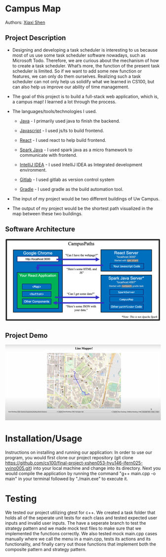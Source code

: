# Campus Map

Authors: [Xiaxi Shen](https://github.com/xshen053)

## Project Description

- Designing and developing a task scheduler is interesting to us because most of us use some task scheduler software nowadays, such as Microsoft Todo. Therefore, we are curious about the mechanism of how to create a task scheduler. What’s more, the function of the present task scheduler is limited. So if we want to add some new function or features, we can only do them ourselves. Realizing such a task scheduler can not only help us solidify what we learned in CS100, but can also help us improve our ability of time management.

- The goal of this project is to build a full-stack web application, which is, a campus map! I learned a lot through the process.

- The languages/tools/technologies I used.

  - [Java](https://www.java.com/en/) - I primarily used java to finish the backend.

  - [Javascript](https://www.javascript.com/) - I used js/ts to build frontend.

  - [React](https://cmake.org/) - I used react to help build frontend.

  - [Spark Java](https://sparkjava.com/) - I used spark java as a micro framework to communicate with frontend.

  - [IntelliJ IDEA](https://www.jetbrains.com/idea/) - I used IntelliJ IDEA as Integrated development environment.

  - [Gitlab](https://about.gitlab.com/) - I used gitlab as version control system

  - [Gradle](https://gradle.org/) - I used gradle as the build automation tool.

- The input of my project would be two different buildings of Uw Campus.
- The output of my project would be the shortest path visualized in the map between these two buildings.

## Software Architecture

![avatar](https://github.com/xshen053/CampusMap/blob/main/image/overview-diagram.png?raw=true)

## Project Demo

![avatar](https://github.com/xshen053/CampusMap/blob/main/image/demo1.jpeg?raw=true)

# Installation/Usage

Instructions on installing and running our application:
In order to use our program, you would first clone our project repository (git clone https://github.com/cs100/final-project-xshen053-hyu146-jfern025-vvino005.git) into your local machine and change into its directory.
Next you would compile the application by running the command "g++ main.cpp -o main" in your terminal followed by "./main.exe" to execute it.

# Testing

We tested our project utilizing gtest for c++. We created a task folder that holds all of the seperate unit tests for each class and tested expected user inputs and invalid user inputs. The have a seperate branch to test the strategy pattern and we made mock test files to make sure that we implemented the functions correctly. We also tested mock main.cpp cases manually where we call the menu in a main.cpp, tests its actions and its functionality, and finally carry out those functions that implement both the composite pattern and strategy pattern.
